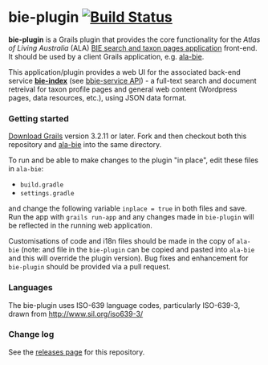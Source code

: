 # bie-plugin  [![Build Status](https://travis-ci.org/AtlasOfLivingAustralia/bie-plugin.svg?branch=master)](https://travis-ci.org/AtlasOfLivingAustralia/bie-plugin)

**bie-plugin** is a Grails plugin that provides the core functionality for the _Atlas of Living Australia_ (ALA) [BIE search and taxon pages application](http://bie.ala.org.au/search) front-end. It should be used by a client Grails application, e.g. [ala-bie](https://github.com/AtlasOfLivingAustralia/ala-bie).

This application/plugin provides a web UI for the associated back-end service  [**bie-index**](https://github.com/AtlasOfLivingAustralia/bie-index) (see [bbie-service API](http://bie.ala.org.au/ws)) - a full-text search and document retreival for taxon profile pages and general web content (Wordpress pages, data resources, etc.), using JSON data format.

### Getting started

[Download Grails](https://grails.org/download.html) version 3.2.11 or later. Fork and then checkout both this repository and [ala-bie](https://github.com/AtlasOfLivingAustralia/ala-bie) into the same directory. 

To run and be able to make changes to the plugin "in place", edit these files in `ala-bie`:
* `build.gradle`
* `settings.gradle`

and change the following variable `inplace = true` in both files and save. Run the app with `grails run-app` and any changes made in `bie-plugin` will be reflected in the running web application. 

Customisations of code and i18n files should be made in the copy of `ala-bie` (note: and file in the `bie-plugin` can be copied and pasted into `ala-bie` and this will override the plugin version). Bug fixes and enhancement for `bie-plugin` should be provided via a pull request.

### Languages

The bie-plugin uses ISO-639 language codes, particularly ISO-639-3, drawn from http://www.sil.org/iso639-3/

### Change log
See the [releases page](https://github.com/AtlasOfLivingAustralia/bie-plugin/releases) for this repository.

